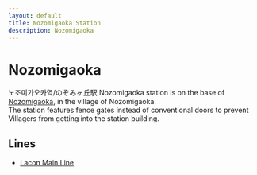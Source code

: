 ```yaml
---
layout: default
title: Nozomigaoka Station
description: Nozomigaoka
---
```


# Nozomigaoka

노조미가오카역/のぞみヶ丘駅
Nozomigaoka station is on the base of [Nozomigaoka](/areas/kurageshima-and-nozomigaoka), in the
village of Nozomigaoka.<br>
The station features fence gates instead of conventional doors to prevent
Villagers from getting into the station building.

## Lines

- [Lacon Main Line](/rail-lines/lcn-main-line)